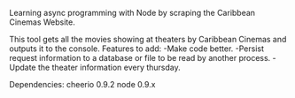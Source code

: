 Learning async programming with Node by scraping the Caribbean Cinemas Website.

This tool gets all the movies showing at theaters by Caribbean Cinemas and outputs it to the console.
Features to add:
-Make code better.
-Persist request information to a database or file to be read by another process.
-Update the theater information every thursday.


Dependencies:
	cheerio 0.9.2
	node 0.9.x 